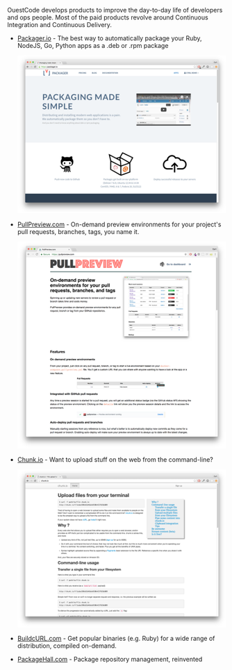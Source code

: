 OuestCode develops products to improve the day-to-day life of developers and
ops people. Most of the paid products revolve around Continuous Integration and
Continuous Delivery.

* [Packager.io][packager] - The best way to automatically package your Ruby,
  NodeJS, Go, Python apps as a .deb or .rpm package

  <img src="/img/packager-io.png">

* [PullPreview.com][pullpreview] - On-demand preview environments for your
  project's pull requests, branches, tags, you name it.

  <img src="/img/pullpreview.png">

* [Chunk.io][chunk] - Want to upload stuff on the web from the command-line?

  <img src="/img/chunk-io.png">

* [BuildcURL.com][buildcurl] - Get popular binaries (e.g. Ruby) for a wide
  range of distribution, compiled on-demand.

* [PackageHall.com][packagehall] - Package repository management, reinvented

[pullpreview]: https://pullpreview.com
[packager]: https://packager.io
[packagehall]: https://packagehall.com
[chunk]: http://chunk.io
[buildcurl]: http://buildcurl.com

